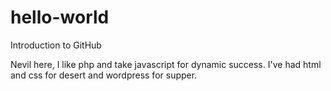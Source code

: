 # hello-world
Introduction to GitHub


Nevil here, I like php and take javascript for dynamic success.
I've had html and css for desert and wordpress for supper.
